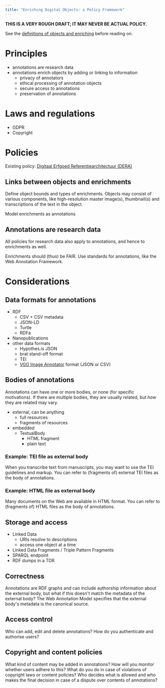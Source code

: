 ```yaml
---
title: "Enriching Digital Objects: a Policy Framework"
---
```


**THIS IS A VERY ROUGH DRAFT; IT MAY NEVER BE ACTUAL POLICY.**

See the [definitions of objects and enriching](index.md#definitions-of-terms) before reading on.

# Principles 

- annotations are research data
- annotations enrich objects by adding or linking to information
    - privacy of annotators
    - ethical processing of annotation objects
    - secure access to annotations
    - preservation of annotations

# Laws and regulations

- GDPR
- Copyright

# Policies

Existing policy: [Digitaal Erfgoed Referentiearchitectuur (DERA)](https://www.netwerkdigitaalerfgoed.nl/wp-content/uploads/2018/11/181107-DERA2.0_def.pdf)

## Links between objects and enrichments

Define object bounds and types of enrichments. Objects may consist of various components, like high-resolution master image(s), thumbnail(s) and transcriptions of the text in the object.

Model enrichments as annotations

## Annotations are research data

All policies for research data also apply to annotations, and hence to enrichments as well.

Enrichments should (thus) be FAIR.
Use standards for annotations, like the Web Annotation Framework.

# Considerations

## Data formats for annotations

- RDF
    - CSV + CSV metadata
    - JSON-LD
    - Turtle
    - RDFa
- Nanopublications
- other data formats
    - Hypothes.is JSON
    - brat stand-off format
    - TEI
    - [VGG Image Annotator](https://gitlab.com/vgg/via) format (JSON or CSV)

## Bodies of annotations

Annotations can have one or more bodies, or none (for specific motivations). If there are multiple bodies, they are usually related, but *how* they are related may vary.

- external, can be anything
    - full resources
    - fragments of resources
- embedded
    - TextualBody
        - HTML fragment
        - plain text

### Example: TEI file as external body

When you transcribe text from manuscripts, you may want to use the TEI guidelines and markup.
You can refer to (fragments of) external TEI files as the body of annotations.

### Example: HTML file as external body

Many documents on the Web are available in HTML format. You can refer to (fragments of) HTML files as the body of annotations.

## Storage and access

- Linked Data
    - URIs resolve to descriptions
    - access one object at a time
- Linked Data Fragments / Triple Pattern Fragments
- SPARQL endpoint
- RDF dumps in a TDR

## Correctness

Annotations are RDF graphs and can include authorship information about the external body, but what if this doesn't match the metadata of the external body? The Web Annotation Model specifies that the external body's metadata is the canonical source.

## Access control

Who can add, edit and delete annotations? How do you authenticate and authorise users?

## Copyright and content policies

What kind of content may be added in annotations? How will you monitor whether users adhere to this? What do you do in case of violations of copyright laws or content policies? Who decides what is allowed and who makes the final decision in case of a dispute over contents of annotations?

